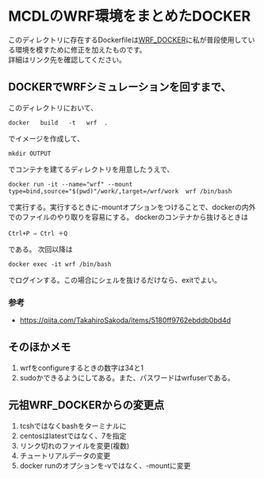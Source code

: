 # MCDLのWRF環境をまとめたDOCKER
このディレクトリに存在するDockerfileは[WRF_DOCKER](https://github.com/NCAR/WRF_DOCKER)に私が普段使用している環境を模すために修正を加えたものです。<br>
詳細はリンク先を確認してください。

## DOCKERでWRFシミュレーションを回すまで、
このディレクトリにおいて、
```
docker   build   -t   wrf  .
```
でイメージを作成して、
```
mkdir OUTPUT
```
でコンテナを建てるディレクトリを用意したうえで、
```
docker run -it --name="wrf" --mount type=bind,source="$(pwd)"/work/,target=/wrf/work  wrf /bin/bash
```
で実行する。実行するときに-mountオプションをつけることで、dockerの内外でのファイルのやり取りを容易にする。
dockerのコンテナから抜けるときは
```
Ctrl+P ⇒ Ctrl ＋Q
```
である。
次回以降は
```
docker exec -it wrf /bin/bash
```
でログインする。この場合にシェルを抜けるだけなら、exitでよい。

### 参考
- https://qiita.com/TakahiroSakoda/items/5180ff9762ebddb0bd4d

## そのほかメモ 
1. wrfをconfigureするときの数字は34と1
2. sudoかできるようにしてある。また、パスワードはwrfuserである。

## 元祖WRF_DOCKERからの変更点
1. tcshではなくbashをターミナルに
2. centosはlatestではなく、7を指定
3. リンク切れのファイルを変更(複数)
4. チュートリアルデータの変更
5. docker runのオプションを-vではなく、-mountに変更
